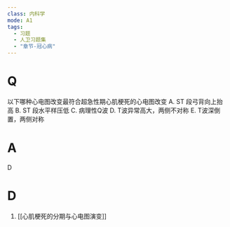 ```yaml
---
class: 内科学
mode: A1
tags:
  - 习题
  - 人卫习题集
  - "章节-冠心病"
---
```


# Q
以下哪种心电图改变最符合超急性期心肌梗死的心电图改变
A. ST 段弓背向上抬高 
B. ST 段水平样压低
C. 病理性Q波 
D. T波异常高大，两侧不对称
E. T波深倒置，两侧对称
# A
D
# D
1. [[心肌梗死的分期与心电图演变]]